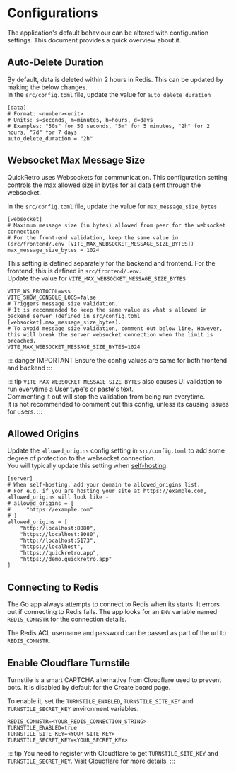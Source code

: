 # Configurations
The application's default behaviour can be altered with configuration settings. This document provides a quick overview about it.

## Auto-Delete Duration
By default, data is deleted within 2 hours in Redis. This can be updated by making the below changes.\
In the <code>src/config.toml</code> file, update the value for <code>auto_delete_duration</code>

```toml{5}
[data]
# Format: <number><unit>
# Units: s=seconds, m=minutes, h=hours, d=days
# Examples: "50s" for 50 seconds, "5m" for 5 minutes, "2h" for 2 hours, "7d" for 7 days
auto_delete_duration = "2h"
```

## Websocket Max Message Size
QuickRetro uses Websockets for communication. This configuration setting controls the max allowed size in bytes for all data sent through the websocket.

In the <code>src/config.toml</code> file, update the value for <code>max_message_size_bytes</code>
```toml{4}
[websocket]
# Maximum message size (in bytes) allowed from peer for the websocket connection
# For the front-end validation, keep the same value in (src/frontend/.env [VITE_MAX_WEBSOCKET_MESSAGE_SIZE_BYTES])
max_message_size_bytes = 1024
```

This setting is defined separately for the backend and frontend. For the frontend, this is defined in <code>src/frontend/.env</code>.\
Update the value for <code>VITE_MAX_WEBSOCKET_MESSAGE_SIZE_BYTES</code>
```ini{6}
VITE_WS_PROTOCOL=wss
VITE_SHOW_CONSOLE_LOGS=false
# Triggers message size validation.
# It is recommended to keep the same value as what's allowed in backend server (defined in src/config.toml [websocket].max_message_size_bytes).
# To avoid message size validation, comment out below line. However, this will break the server websocket connection when the limit is breached.
VITE_MAX_WEBSOCKET_MESSAGE_SIZE_BYTES=1024
```
::: danger IMPORTANT
Ensure the config values are same for both frontend and backend
:::

::: tip
<code>VITE_MAX_WEBSOCKET_MESSAGE_SIZE_BYTES</code> also causes UI validation to run everytime a User type's or paste's text.\
Commenting it out will stop the validation from being run everytime.\
It is not recommended to comment out this config, unless its causing issues for users.
:::

## Allowed Origins
Update the <code>allowed_origins</code> config setting in <code>src/config.toml</code> to add some degree of protection to the websocket connection.\
You will typically update this setting when [self-hosting](self-hosting).
```toml{7-14}
[server]
# When self-hosting, add your domain to allowed_origins list. 
# For e.g. if you are hosting your site at https://example.com, allowed_origins will look like -
# allowed_origins = [
#     "https://example.com"
# ]
allowed_origins = [
    "http://localhost:8080",
    "https://localhost:8080",
    "http://localhost:5173",
    "https://localhost",
    "https://quickretro.app",
    "https://demo.quickretro.app"
]
```

## Connecting to Redis
The Go app always attempts to connect to Redis when its starts. It errors out if connecting to Redis fails.
The app looks for an <code>ENV</code> variable named <code>REDIS_CONNSTR</code> for the connection details.

The Redis ACL username and password can be passed as part of the url to <code>REDIS_CONNSTR</code>. 

## Enable Cloudflare Turnstile
Turnstile is a smart CAPTCHA alternative from Cloudflare used to prevent bots. It is disabled by default for the Create board page.

To enable it, set the <code>TURNSTILE_ENABLED</code>, <code>TURNSTILE_SITE_KEY</code> and <code>TURNSTILE_SECRET_KEY</code> environment variables.

```ini{2-4}
REDIS_CONNSTR=<YOUR_REDIS_CONNECTION_STRING>
TURNSTILE_ENABLED=true
TURNSTILE_SITE_KEY=<YOUR_SITE_KEY>
TURNSTILE_SECRET_KEY=<YOUR_SECRET_KEY>
```

::: tip
You need to register with Cloudflare to get <code>TURNSTILE_SITE_KEY</code> and <code>TURNSTILE_SECRET_KEY</code>. Visit [Cloudflare](https://www.cloudflare.com/en-in/application-services/products/turnstile/) for more details.
:::
